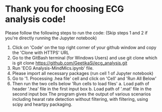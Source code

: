 # Thank you for choosing ECG analysis code!

Please follow the following steps to run the code:
(Skip steps 1 and 2 if you're directly running the Jupyter notebook)
1. Click on 'Code' on the top right corner of your github window and copy the 'Clone with HTTPS' URL
2. Go to the GitBash terminal (for Windows Users) and use git clone <URL> which is git clone https://github.com/GeetikaSi/ecg_analysis.git
3. Run 'ECG Analysis-MindMics.ipynb' file.
4. Please import all necessary packages (run cell 1 of Jupyter notebook)
5. Go to '1. Processing .hea file' cell and click on 'Cell' and 'Run All Below'
6. Then run the two cells below 'Run cells to load files' 
a. Load path of header '.hea' file in the first input box
b. Load path of '.mat' file in the second input box
The program gives the output of various scenarios including hearat rate detection without filtering,
with filtering, using scipy and heartpy packaging.